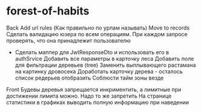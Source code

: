 # forest-of-habits

Back
Add url rules (Как правильно по урлам называть)
Move to records
Сделать валидацию юзера по всем операциям. При каждом запросе проверять, что она принадлежит пользователю
+ Сделать маппер для JwtResponseDto и использовать его в authSrvice
Добавить все параметры в карточку леса
Добавить поле для фильтрации деревьев (tree)
Заменить выплывающего растамана на картинку дровосека
Доработать карточку дерева - осталось список редерьев отобразить
Соблюсти тайм зоны везде

Front
Будевы деревья запрещается инкриментить, а лимитные при достижении лимита можно. Надо то же запретить
На странице статистики в графиках выводить полную информацию при наведении
